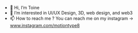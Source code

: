 - 👋 Hi, I’m Toine
- 👀 I’m interested in UI/UX Design, 3D, web design, and web3
- 📫 How to reach me ?
  You can reach me on my instagram -> www.instagram.com/motiontype8

<!---
Cato8/Cato8 is a ✨ special ✨ repository because its `README.md` (this file) appears on your GitHub profile.
You can click the Preview link to take a look at your changes.
--->
